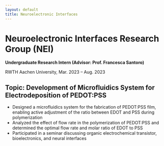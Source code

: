 ```yaml
---
layout: default
title: Neuroelectronic Interfaces
---
```


<h1>Neuroelectronic Interfaces Research Group (NEI)</h1>
<p><strong>Undergraduate Research Intern (Advisor: Prof. Francesca Santoro)</strong></p>
<p>RWTH Aachen University, Mar. 2023 – Aug. 2023</p>

<h2>Topic: Development of Microfluidics System for Electrodeposition of PEDOT:PSS</h2>
<ul>
  <li>Designed a microfluidics system for the fabrication of PEDOT:PSS film, enabling active adjustment of the ratio between EDOT and PSS during polymerization</li>
  <li>Analyzed the effect of flow rate in the polymerization of PEDOT:PSS and determined the optimal flow rate and molar ratio of EDOT to PSS</li>
  <li>Participated in a seminar discussing organic electrochemical transistor, bioelectronics, and neural interfaces</li>
</ul>
